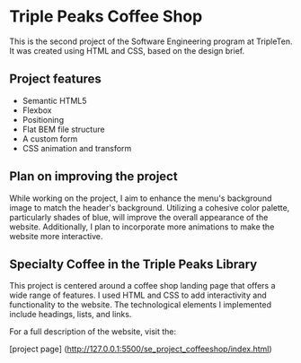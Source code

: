 # Triple Peaks Coffee Shop

This is the second project of the Software Engineering program at TripleTen. It was created using HTML and CSS, based on the design brief.

## Project features

- Semantic HTML5
- Flexbox
- Positioning
- Flat BEM file structure
- A custom form
- CSS animation and transform


## Plan on improving the project

While working on the project, I aim to enhance the menu's background image to match the header's background. Utilizing a cohesive color palette, particularly shades of blue, will improve the overall appearance of the website. Additionally, I plan to incorporate more animations to make the website more interactive. 

## Specialty Coffee in the Triple Peaks Library

This project is centered around a coffee shop landing page that offers a wide range of features. I used HTML and CSS to add interactivity and functionality to the website. The technological elements I implemented include headings, lists, and links.

For a full description of the website, visit the:

[project page]
(http://127.0.0.1:5500/se_project_coffeeshop/index.html)
